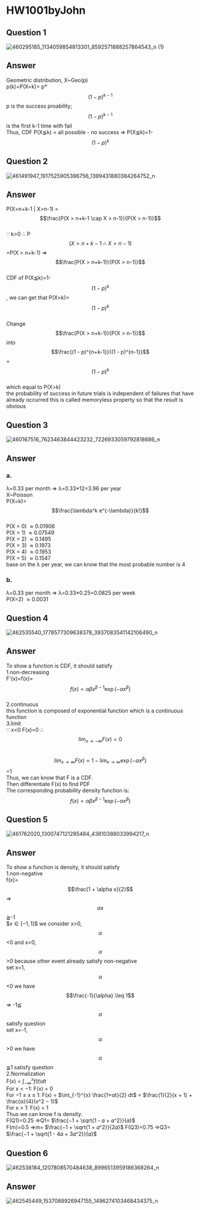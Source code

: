 # HW1001byJohn
## Question 1 
![460295185_1134059854813301_8592571888257864543_n (1)](https://github.com/user-attachments/assets/545da2b5-10c9-4763-a331-9ac6bfaa569b)
## Answer 
Geometric distribution, X~Geo(p)  
p(k)=P(X=k)= p\* $$(1 - p)^{k-1}$$ p is the success proability; $$(1 - p)^{k-1}$$ is the first k-1 time with fail  
Thus, CDF P(X≦k) = all possible - no success => P(X≦k)=1- $$(1 - p)^{k}$$  
## Question 2
![461491947_1917525905396756_1399431880384264752_n](https://github.com/user-attachments/assets/48b57a01-72ee-4bf6-9e0f-596cac385f68)
## Answer 
P(X>n+k-1 | X>n-1) = $$\frac{P(X > n+k-1 \cap X > n-1)}{P(X > n-1)}$$  
∵ k>0 ∴ P $$(X > n+k-1 \cap X > n-1)$$=P(X > n+k-1)
=> $$\frac{P(X > n+k-1)}{P(X > n-1)}$$  
CDF of P(X≦k)=1- $$(1 - p)^{k}$$, we can get that P(X>k)= $$(1 - p)^{k}$$   
Change $$\frac{P(X > n+k-1)}{P(X > n-1)}$$ into  $$\frac{(1 - p)^{n+k-1}}{(1 - p)^{n-1}}$$ = $$(1 - p)^{k}$$  
which equal to P(X>k)   
the probability of success in future trials is independent of failures that have already occurred this is called memoryless property so that the result is obvious
## Question 3
![460167516_7623463844423232_7226933059792818686_n](https://github.com/user-attachments/assets/b2598bcc-abe0-41e3-a0a9-e36821a1fcc9)
## Answer
### a. 
λ=0.33 per month => λ=0.33*12=3.96 per year  
X~Poisson  
P(X=k)= $$\frac{\lambda^k e^{-\lambda}}{k!}$$  
P(X = 0) $\approx 0.01906$    
P(X = 1) $\approx 0.07549$    
P(X = 2) $\approx 0.1495$    
P(X = 3) $\approx 0.1973$    
P(X = 4) $\approx 0.1953$    
P(X = 5) $\approx 0.1547$    
base on the λ per year, we can know that the most probable number is 4   
### b.
λ=0.33 per month => λ=0.33*0.25=0.0825 per week  
P(X=2) $\approx 0.0031$  
## Question 4
![462535540_1778577309638378_3937083541142106490_n](https://github.com/user-attachments/assets/8fdc2b89-3f22-40da-8745-bfbaa34dac58)
## Answer
To show a function is CDF, it should satisfy  
1.non-decreasing  
F'(x)=f(x)= $$f(x) = \alpha \beta x^{\beta - 1} \exp(-\alpha x^\beta)$$  
2.continuous  
this function is composed of exponential function which is a continuous function  
3.limit  
∵ x<0 F(x)=0 ∴ $$\lim_{x \to -\infty} F(x) = 0$$  
$$\lim_{x \to \infty} F(x) = 1-\lim_{x \to \infty} \exp(-\alpha x^\beta)$$ =1  
Thus, we can know that F is a CDF.  
Then differentiate F(x) to find PDF   
The corresponding probability density function is:  
$$f(x) = \alpha \beta x^{\beta - 1} \exp(-\alpha x^\beta)$$    
## Question 5
![461762020_1300747121285484_43810388033994217_n](https://github.com/user-attachments/assets/e91eca46-d07c-4cd6-8680-d6a1ebbc9066)
## Answer
To show a function is density, it should satisfy   
1.non-negative  
f(x)= $$\frac{1 + \alpha x}{2}$$ => $$\alpha x$$≧-1  
$$x \in [-1, 1] \$$ we consider x>0, $$\alpha$$ <0 and x<0, $$\alpha $$ >0 because other event already satisfy non-negative    
set x=1, $$\alpha$$ <0 we have $$\frac{-1}{\alpha} \leq 1$$ => -1≦ $$\alpha$$ satisfy question  
set x=-1, $$\alpha$$ >0 we have $$\alpha$$ ≦1 satisfy question   
2.Normalization  
F(x) = $\int_{−∞}^{x} f(t) dt$   
For x < −1: F(x) = 0  
For −1 ≤ x ≤ 1: F(x) = $\int_{-1}^{x} \frac{1+αt}{2} dt$ = $\frac{1}{2}(x + 1) + \frac{α}{4}(x^2 − 1)$  
For x > 1: F(x) = 1    
Thus we can know f is density.  
F(Q1)=0.25  =>Q1= $\frac{−1 + \sqrt{1 - 𝛼 + 𝛼^2}}{𝛼}$    
F(m)=0.5 =>m= $\frac{−1 + \sqrt{1 + 𝛼^2}}{2𝛼}$
F(Q3)=0.75 =>Q3= $\frac{−1 + \sqrt{1 - 4𝛼 + 3𝛼^2}}{𝛼}$
## Question 6
![462538184_1207808570484638_8996513959186368264_n](https://github.com/user-attachments/assets/6b342781-30e6-4fc7-b1ee-9a3e5ec854f5)
## Answer
![462545449_1537088926947155_1496274103468434375_n](https://github.com/user-attachments/assets/fd243edf-2a28-452c-b016-5e9a8c1a944f)
